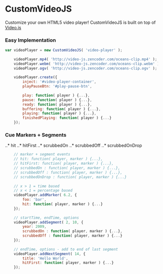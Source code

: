 # CustomVideoJS
Customize your own HTML5 video player! CustomVideoJS is built on top of [Video.js](http://videojs.com)

### Easy Implementation
```javascript
var videoPlayer = new CustomVideoJS( 'video-player' );
    
    videoPlayer.mp4( 'http://video-js.zencoder.com/oceans-clip.mp4' );
    videoPlayer.webm( 'http://video-js.zencoder.com/oceans-clip.webm' );
    videoPlayer.ogv( 'http://video-js.zencoder.com/oceans-clip.ogv' );
    
    videoPlayer.create({
		inject: '#video-player-container',
		playPauseBtn: '#play-pause-btn',
		
		play: function( player ) {...},
		pause: function( player ) {...},
		ready: function( player ) {...},
		buffering: function( player ) {...},
		playing: function( player ) {...},
		finishedPlaying: function( player ) {...}
	});
```
### Cue Markers + Segments
..* hit
..* hitFirst
..* scrubbedOn
..* scrubbedOff
..* scrubbedOnDrop
```javascript
	// marker + segment events
	// hit: function( player, marker ) {...},
	// hitFirst: function( player, marker ) {...},
	// scrubbedOn : function( player, marker ) {...},
	// scrubbedOff : function( player, marker ) {...},
	// scrubbedOnDrop : function( player, marker ) {...}
	
	// x > 1 = time based
	// x < 1 = percentage based
	videoPlayer.addMarker( 6.2, {
		foo: 'bar',
		hit: function( player, marker ) {...}
	});
	
	// startTime, endTime, options
	videoPlayer.addSegment( 2, 10, {
		year: 2009,
		scrubbedOn : function( player, marker ) {...},
		scrubbedOff : function( player, marker ) {...}
	});
	
	// endTime, options - add to end of last segment
	videoPlayer.addNextSegment( 14, {
		title: 'Hello World',
		hitFirst: function( player, marker ) {...}
	});
	
```
